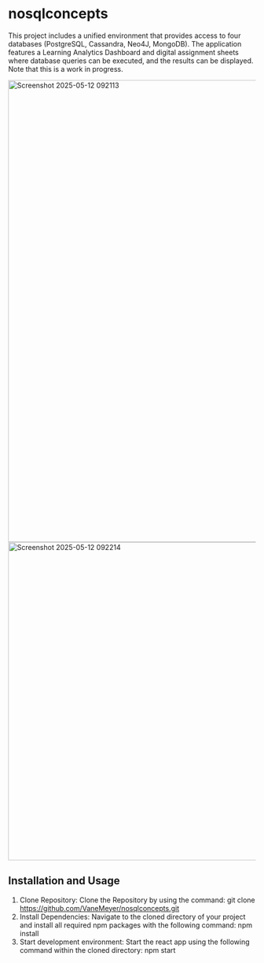 # nosqlconcepts

This project includes a unified environment that provides access to four databases (PostgreSQL, Cassandra, Neo4J, MongoDB). The application features a Learning Analytics Dashboard and digital assignment sheets where database queries can be executed, and the results can be displayed. Note that this is a work in progress.

 
<img width="938" alt="Screenshot 2025-05-12 092113" src="https://github.com/user-attachments/assets/f0329bab-9160-4719-a3b7-34550e5ecfc3" />
<img width="646" alt="Screenshot 2025-05-12 092214" src="https://github.com/user-attachments/assets/9dfe6f33-36b0-430d-be88-5a73f0297b31" />

## Installation and Usage
1. Clone Repository: Clone the Repository by using the command: git clone https://github.com/VaneMeyer/nosqlconcepts.git
2. Install Dependencies: Navigate to the cloned directory of your project and install all required npm packages with the following command: npm install
3. Start development environment: Start the react app using the following command within the cloned directory: npm start



